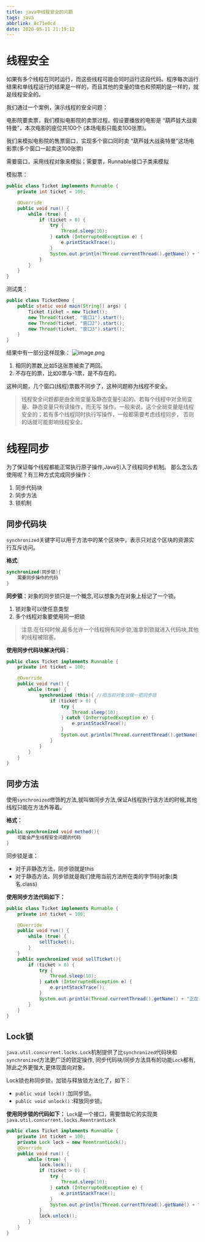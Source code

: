 ```yaml
---
title: java中线程安全的问题
tags: java
abbrlink: 8c71e0cd
date: 2020-05-11 21:19:12
---
```


# 线程安全
如果有多个线程在同时运行，而这些线程可能会同时运行这段代码。程序每次运行结果和单线程运行的结果是一样的，而且其他的变量的值也和预期的是一样的，就是线程安全的。 

我们通过一个案例，演示线程的安全问题： 

电影院要卖票，我们模拟电影院的卖票过程。假设要播放的电影是 “葫芦娃大战奥特曼”，本次电影的座位共100个 (本场电影只能卖100张票)。 

我们来模拟电影院的售票窗口，实现多个窗口同时卖 “葫芦娃大战奥特曼”这场电影票(多个窗口一起卖这100张票) 

需要窗口，采用线程对象来模拟；需要票，Runnable接口子类来模拟 

模拟票： 
```java
public class Ticket implements Runnable {
    private int ticket = 100;

    @Override
    public void run() {
        while (true) {
            if (ticket > 0) {
                try {
                    Thread.sleep(10);
                } catch (InterruptedException e) {
                    e.printStackTrace();
                }
                System.out.println(Thread.currentThread().getName() + "正在卖：" + ticket--);
            }
        }
    }
}
```
测试类：
```java
public class TicketDemo {
    public static void main(String[] args) {
        Ticket ticket = new Ticket();
        new Thread(ticket, "窗口1").start();
        new Thread(ticket, "窗口2").start();
        new Thread(ticket, "窗口3").start();
    }
}
```
结果中有一部分这样现象：
![image.png](https://halo-1257208482.image.myqcloud.com/image_1589201913915.png!webp)
1. 相同的票数,比如5这张票被卖了两回。 
2. 不存在的票，比如0票与-1票，是不存在的。


这种问题，几个窗口(线程)票数不同步了，这种问题称为线程不安全。

> 线程安全问题都是由全局变量及静态变量引起的。若每个线程中对全局变量、静态变量只有读操作，而无写 操作，一般来说，这个全局变量是线程安全的；若有多个线程同时执行写操作，一般都需要考虑线程同步， 否则的话就可能影响线程安全。

# 线程同步
为了保证每个线程都能正常执行原子操作,Java引入了线程同步机制。 那么怎么去使用呢？有三种方式完成同步操作：
1. 同步代码块
2. 同步方法
3. 锁机制
## 同步代码块
`synchronized`关键字可以用于方法中的某个区块中，表示只对这个区块的资源实行互斥访问。 

**格式**:
```java
synchronized(同步锁){
	需要同步操作的代码
}
```
**同步锁**：对象的同步锁只是一个概念,可以想象为在对象上标记了一个锁。
1. 锁对象可以使任意类型
2. 多个线程对象要使用同一把锁

> 注意:在任何时候,最多允许一个线程拥有同步锁,谁拿到锁就进入代码块,其他的线程被阻塞。

**使用同步代码块解决代码**：
```java
public class Ticket implements Runnable {
    private int ticket = 100;

    @Override
    public void run() {
        while (true) {
            synchronized (this){ //把当前对象当做一把同步锁
                if (ticket > 0) {
                    try {
                        Thread.sleep(10);
                    } catch (InterruptedException e) {
                        e.printStackTrace();
                    }
                    System.out.println(Thread.currentThread().getName() + "正在卖：" + ticket--);
                }
            }
        }
    }
}
```
## 同步方法
使用`synchronized`修饰的方法,就叫做同步方法,保证A线程执行该方法的时候,其他线程只能在方法外等着。

**格式：**
```java
public synchronized void method(){
	可能会产生线程安全问题的代码
}
```
同步锁是谁：
- 对于非静态方法，同步锁就是this
- 对于静态方法，同步锁就是我们使用当前方法所在类的字节码对象(类名.class)

**使用同步方法代码如下：**
```java
public class Ticket implements Runnable {
    private int ticket = 100;

    @Override
    public void run() {
        while (true) {
            sellTicket();
        }
    }
    public synchronized void sellTicket(){
        if (ticket > 0) {
            try {
                Thread.sleep(10);
            } catch (InterruptedException e) {
                e.printStackTrace();
            }
            System.out.println(Thread.currentThread().getName() + "正在卖：" + ticket--);
        }
    }
}
```
## Lock锁
`java.util.concurrent.locks.Lock`机制提供了比`synchronized`代码块和`synchronized`方法更广泛的锁定操作, 同步代码块/同步方法具有的功能`Lock`都有,除此之外更强大,更体现面向对象。

Lock锁也称同步锁，加锁与释放锁方法化了，如下：
- `public void lock()` :加同步锁。
- `public void unlock()` :释放同步锁。


**使用同步锁的代码如下：**
`Lock`是一个接口，需要借助它的实现类`java.util.concurrent.locks.ReentrantLock`
```java
public class Ticket implements Runnable {
    private int ticket = 100;
    private Lock lock = new ReentrantLock();
    @Override
    public void run() {
        while (true) {
            lock.lock();
            if (ticket > 0) {
                try {
                    Thread.sleep(10);
                } catch (InterruptedException e) {
                    e.printStackTrace();
                }
                System.out.println(Thread.currentThread().getName() + "正在卖：" + ticket--);
            }
            lock.unlock();
        }
    }
}
```



